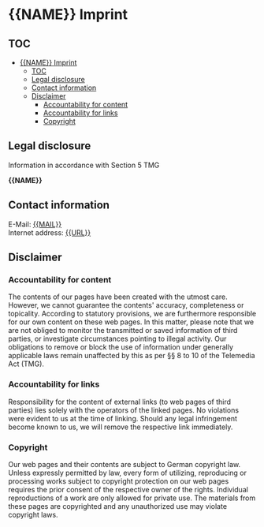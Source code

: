 # {{NAME}} Imprint

## TOC

- [{{NAME}} Imprint](#name-imprint)
  - [TOC](#toc)
  - [Legal disclosure](#legal-disclosure)
  - [Contact information](#contact-information)
  - [Disclaimer](#disclaimer)
    - [Accountability for content](#accountability-for-content)
    - [Accountability for links](#accountability-for-links)
    - [Copyright](#copyright)

## Legal disclosure

Information in accordance with Section 5 TMG  

**{{NAME}}**  

## Contact information

E-Mail: [{{MAIL}}](mailto:{{MAIL}})  
Internet address: [{{URL}}]({{URL}})  

## Disclaimer

### Accountability for content

The contents of our pages have been created with the utmost care. However, we cannot guarantee the contents' accuracy, completeness or topicality. According to statutory provisions, we are furthermore responsible for our own content on these web pages. In this matter, please note that we are not obliged to monitor the transmitted or saved information of third parties, or investigate circumstances pointing to illegal activity. Our obligations to remove or block the use of information under generally applicable laws remain unaffected by this as per §§ 8 to 10 of the Telemedia Act (TMG).  

### Accountability for links

Responsibility for the content of external links (to web pages of third parties) lies solely with the operators of the linked pages. No violations were evident to us at the time of linking. Should any legal infringement become known to us, we will remove the respective link immediately.  

### Copyright

Our web pages and their contents are subject to German copyright law. Unless expressly permitted by law, every form of utilizing, reproducing or processing works subject to copyright protection on our web pages requires the prior consent of the respective owner of the rights. Individual reproductions of a work are only allowed for private use. The materials from these pages are copyrighted and any unauthorized use may violate copyright laws.  
